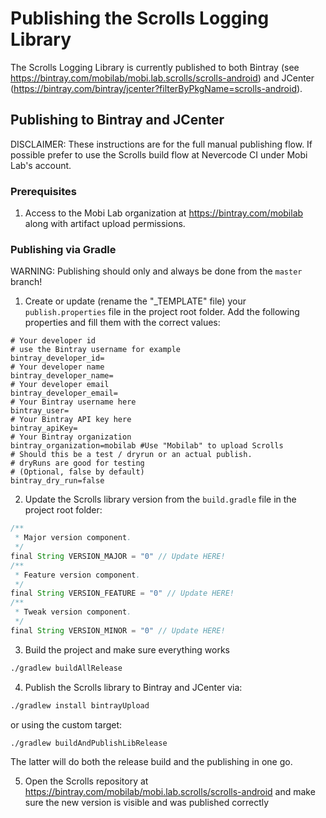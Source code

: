 # Publishing the Scrolls Logging Library

The Scrolls Logging Library is currently published to both Bintray (see https://bintray.com/mobilab/mobi.lab.scrolls/scrolls-android) and JCenter (https://bintray.com/bintray/jcenter?filterByPkgName=scrolls-android).

## Publishing to Bintray and JCenter

DISCLAIMER: These instructions are for the full manual publishing flow. If possible prefer to use the Scrolls build flow at Nevercode CI under Mobi Lab's account.

### Prerequisites

1) Access to the Mobi Lab organization at https://bintray.com/mobilab along with artifact upload permissions. 

### Publishing via Gradle

WARNING: Publishing should only and always be done from the `master` branch!

1) Create or update (rename the "_TEMPLATE" file) your `publish.properties` file in the project root folder. Add the following properties and fill them with the correct values:

```properties
# Your developer id
# use the Bintray username for example
bintray_developer_id=
# Your developer name
bintray_developer_name=
# Your developer email
bintray_developer_email=
# Your Bintray username here
bintray_user=
# Your Bintray API key here
bintray_apiKey=
# Your Bintray organization
bintray_organization=mobilab #Use "Mobilab" to upload Scrolls
# Should this be a test / dryrun or an actual publish.
# dryRuns are good for testing
# (Optional, false by default)
bintray_dry_run=false
```

2) Update the Scrolls library version from the `build.gradle` file in the project root folder:

```groovy
/**
 * Major version component.
 */
final String VERSION_MAJOR = "0" // Update HERE!
/**
 * Feature version component.
 */
final String VERSION_FEATURE = "0" // Update HERE!
/**
 * Tweak version component.
 */
final String VERSION_MINOR = "0" // Update HERE!
```

3) Build the project and make sure everything works

```bash
./gradlew buildAllRelease
```

4) Publish the Scrolls library to Bintray and JCenter via:

```bash
./gradlew install bintrayUpload
```

or using the custom target:

```
./gradlew buildAndPublishLibRelease
```

The latter will do both the release build and the publishing in one go.

5) Open the Scrolls repository at https://bintray.com/mobilab/mobi.lab.scrolls/scrolls-android and make sure the new version is visible and was published correctly